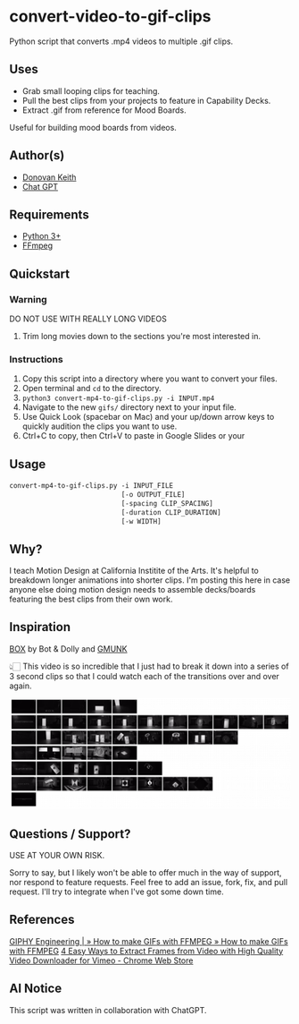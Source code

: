 # convert-video-to-gif-clips

Python script that converts .mp4 videos to multiple .gif clips.

## Uses

- Grab small looping clips for teaching.
- Pull the best clips from your projects to feature in Capability Decks.
- Extract .gif from reference for Mood Boards.


Useful for building mood boards from videos.

## Author(s)

- [Donovan Keith](https://www.donovankeith.com)
- [Chat GPT](https://chat.openai.com)

## Requirements

- [Python 3+](https://www.python.org/downloads/)
- [FFmpeg](https://ffmpeg.org/)

## Quickstart

### Warning

DO NOT USE WITH REALLY LONG VIDEOS

1. Trim long movies down to the sections you're most interested in.

### Instructions

1. Copy this script into a directory where you want to convert your files.
2. Open terminal and `cd` to the directory.
3. `python3 convert-mp4-to-gif-clips.py -i INPUT.mp4`
4. Navigate to the new `gifs/` directory next to your input file.
5. Use Quick Look (spacebar on Mac) and your up/down arrow keys to quickly audition the clips you want to use.
6. Ctrl+C to copy, then Ctrl+V to paste in Google Slides or your 

## Usage

```
convert-mp4-to-gif-clips.py -i INPUT_FILE
                            [-o OUTPUT_FILE]
                            [-spacing CLIP_SPACING]
                            [-duration CLIP_DURATION]
                            [-w WIDTH]
```

## Why?

I teach Motion Design at California Institite of the Arts. It's helpful to breakdown longer animations into shorter clips.
I'm posting this here in case anyone else doing motion design needs to assemble decks/boards featuring the best clips from their own work.

## Inspiration

[BOX](https://www.youtube.com/watch?v=lX6JcybgDFo)
by
Bot & Dolly and [GMUNK](https://gmunk.com/BOX)

👆🏻 This video is so incredible that I just had to break it down into a series of 3 second clips so that I could watch each of the transitions over and over again.

![Grid of Images from the video BOX](media/box-clips-in-moodboard.png)

## Questions / Support?

USE AT YOUR OWN RISK.

Sorry to say, but I likely won't be able to offer much in the way of support, nor respond to feature requests.
Feel free to add an issue, fork, fix, and pull request. I'll try to integrate when I've got some down time.

## References

[GIPHY Engineering | » How to make GIFs with FFMPEG » How to make GIFs with FFMPEG](https://engineering.giphy.com/how-to-make-gifs-with-ffmpeg/)
[4 Easy Ways to Extract Frames from Video with High Quality](https://www.videoproc.com/video-editor/extract-frames-from-video.htm)
[Video Downloader for Vimeo - Chrome Web Store](https://chrome.google.com/webstore/detail/video-downloader-for-vime/cgmcdpfpkoildicgacgldinemhgmcbgp/related?hl=en)

## AI Notice

This script was written in collaboration with ChatGPT.

